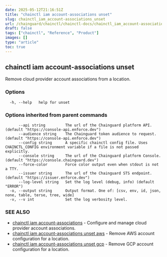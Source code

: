 ```yaml
---
date: 2025-05-12T21:16:51Z
title: "chainctl iam account-associations unset"
slug: chainctl_iam_account-associations_unset
url: /chainguard/chainctl/chainctl-docs/chainctl_iam_account-associations_unset/
draft: false
tags: ["chainctl", "Reference", "Product"]
images: []
type: "article"
toc: true
---
```

## chainctl iam account-associations unset

Remove cloud provider account associations from a location.

### Options

```
  -h, --help   help for unset
```

### Options inherited from parent commands

```
      --api string         The url of the Chainguard platform API. (default "https://console-api.enforce.dev")
      --audience string    The Chainguard token audience to request. (default "https://console-api.enforce.dev")
      --config string      A specific chainctl config file. Uses CHAINCTL_CONFIG environment variable if a file is not passed explicitly.
      --console string     The url of the Chainguard platform Console. (default "https://console.chainguard.dev")
      --force-color        Force color output even when stdout is not a TTY.
      --issuer string      The url of the Chainguard STS endpoint. (default "https://issuer.enforce.dev")
      --log-level string   Set the log level (debug, info) (default "ERROR")
  -o, --output string      Output format. One of: [csv, env, id, json, none, table, terse, tree, wide]
  -v, --v int              Set the log verbosity level.
```

### SEE ALSO

* [chainctl iam account-associations](/chainguard/chainctl/chainctl-docs/chainctl_iam_account-associations/)	 - Configure and manage cloud provider account associations.
* [chainctl iam account-associations unset aws](/chainguard/chainctl/chainctl-docs/chainctl_iam_account-associations_unset_aws/)	 - Remove AWS account configuration for a location.
* [chainctl iam account-associations unset gcp](/chainguard/chainctl/chainctl-docs/chainctl_iam_account-associations_unset_gcp/)	 - Remove GCP account configuration for a location.

